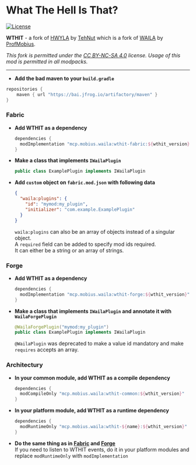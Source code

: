 # What The Hell Is That?
[![License](https://img.shields.io/badge/license-CC%20BY--NC--SA%204.0-blue.svg)](https://bit.ly/cc-by-nc-sa-40)

**WTHIT** - a fork of [HWYLA](https://minecraft.curseforge.com/projects/hwyla) by [TehNut](https://www.curseforge.com/members/tehnut) which is a fork of [WAILA](https://minecraft.curseforge.com/projects/waila) by [ProfMobius](https://minecraft.curseforge.com/members/ProfMobius).

*This fork is permitted under the [CC BY-NC-SA 4.0](LICENSE.md) license. Usage of this mod is permitted in all modpacks.*

---

- **Add the bad maven to your `build.gradle`**

```groovy
repositories {  
    maven { url "https://bai.jfrog.io/artifactory/maven" }
}
```

### Fabric    
- **Add WTHIT as a dependency**
  ```groovy
  dependencies {
    modImplementation "mcp.mobius.waila:wthit-fabric:${wthit_version}"
  }
  ```

- **Make a class that implements `IWailaPlugin`**
  ```java
  public class ExamplePlugin implements IWailaPlugin
  ```

- **Add `custom` object on `fabric.mod.json` with following data**
  ```json
  {
    "waila:plugins": {
      "id": "mymod:my_plugin",
      "initializer": "com.example.ExamplePlugin"
    }
  }
  ```
  `waila:plugins` can also be an array of objects instead of a singular object.    
  A `required` field can be added to specify mod ids required.    
  It can either be a string or an array of strings.    


### Forge    
- **Add WTHIT as a dependency**
  ```groovy
  dependencies {
    modImplementation "mcp.mobius.waila:wthit-forge:${wthit_version}"
  }
  ```

- **Make a class that implements `IWailaPlugin` and annotate it with `WailaForgePlugin`**
  ```java
  @WailaForgePlugin("mymod:my_plugin")
  public class ExamplePlugin implements IWailaPlugin
  ```
  `@WailaPlugin` was deprecated to make a value id mandatory and make `requires` accepts an array.


### Architectury
- **In your common module, add WTHIT as a compile dependency**
  ```groovy
  dependencies {
    modCompileOnly "mcp.mobius.waila:wthit-common:${wthit_version}"
  }
  ```

- **In your platform module, add WTHIT as a runtime dependency**
  ```groovy
  dependencies {
    modRuntimeOnly "mcp.mobius.waila:wthit-${name}:${wthit_version}"
  }
  ```

- **Do the same thing as in [Fabric](#fabric) and [Forge](#forge)**    
  If you need to listen to WTHIT events, do it in your platform modules and
  replace `modRuntimeOnly` with `modImplementation`

